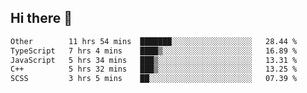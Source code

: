 ## Hi there 👋

<!--START_SECTION:waka-->

```txt
Other        11 hrs 54 mins  ███████░░░░░░░░░░░░░░░░░░   28.44 %
TypeScript   7 hrs 4 mins    ████▒░░░░░░░░░░░░░░░░░░░░   16.89 %
JavaScript   5 hrs 34 mins   ███▒░░░░░░░░░░░░░░░░░░░░░   13.31 %
C++          5 hrs 32 mins   ███▒░░░░░░░░░░░░░░░░░░░░░   13.25 %
SCSS         3 hrs 5 mins    ██░░░░░░░░░░░░░░░░░░░░░░░   07.39 %
```

<!--END_SECTION:waka-->

